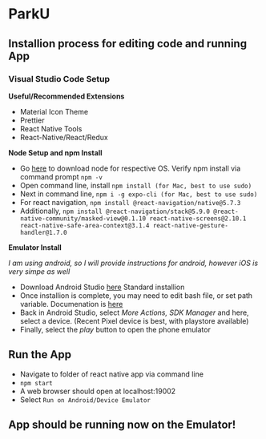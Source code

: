 # ParkU 

## Installion process for editing code and running App

### Visual Studio Code Setup

__Useful/Recommended Extensions__
- Material Icon Theme
- Prettier
- React Native Tools
- React-Native/React/Redux

__Node Setup and npm Install__
- Go [here](https://nodejs.org/en/download/) to download node for respective OS. Verify npm install via command prompt ``npm -v``
- Open command line, install ``npm install (for Mac, best to use sudo)``
- Next in command line, ``npm i -g expo-cli (for Mac, best to use sudo)``
- For react navigation, ``npm install @react-navigation/native@5.7.3``
- Additionally, ``npm install @react-navigation/stack@5.9.0 @react-native-community/masked-view@0.1.10 react-native-screens@2.10.1 react-native-safe-area-context@3.1.4 react-native-gesture-handler@1.7.0``


__Emulator Install__

_I am using android, so I will provide instructions for android, however iOS is very simpe as well_
- Download Android Studio [here](https://developer.android.com/studio/?gclid=CjwKCAjwtfqKBhBoEiwAZuesiDg8_BJqEiZfor_p--qPT_I12LUbijPJtE_dUIHdYNm86KCBMaFpnBoC4hkQAvD_BwE&gclsrc=aw.ds) Standard installion
- Once installion is  complete, you may need to edit bash file, or set path variable. Documenation is [here](https://docs.expo.dev/workflow/android-studio-emulator/)
- Back in Android Studio, select *More Actions, SDK Manager* and here, select a device. (Recent Pixel device is best, with playstore available)
- Finally, select the *play* button to open the phone emulator

## Run the App

- Navigate to folder of react native app via command line
- ``npm start``
- A web browser should open at localhost:19002
- Select ``Run on Android/Device Emulator``

## App should be running now on the Emulator!
